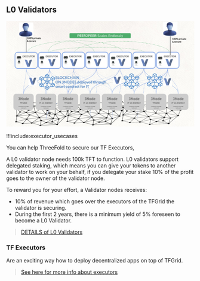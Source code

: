 
## L0 Validators

![](img/validator_0_.jpg)

!!!include:executor_usecases

You can help ThreeFold to secure our TF Executors, 

A L0 validator node needs 100k TFT to function. L0 validators support delegated staking, which means you can give your tokens to another validator to work on your behalf, if you delegate your stake 10% of the profit goes to the owner of the validator node.

To reward you for your effort, a Validator nodes receives:

* 10% of revenue which goes over the executors of the TFGrid the validator is securing.
* During the first 2 years, there is a minimum yield of 5% foreseen to become a L0 Validator.


> [DETAILS of L0 Validators](validator_l0_details)

### TF Executors

Are an exciting way how to deploy decentralized apps on top of TFGrid.

> [See here for more info about executors](@tfexecutors)